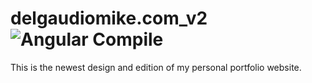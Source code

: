 # delgaudiomike.com_v2 ![Angular Compile](https://github.com/mikedelgaudio/delgaudiomike.com_v2/workflows/Angular%20Compile/badge.svg)

This is the newest design and edition of my personal portfolio website.
